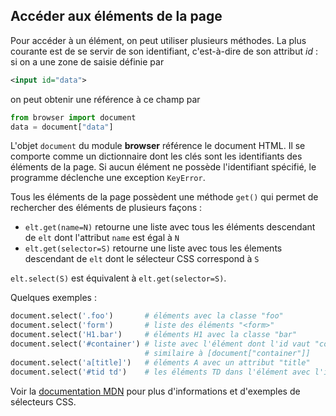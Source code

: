 Accéder aux éléments de la page
-------------------------------

Pour accéder à un élément, on peut utiliser plusieurs méthodes. La plus
courante est de se servir de son identifiant, c'est-à-dire de son attribut
_id_ : si on a une zone de saisie définie par

```xml
<input id="data">
```

on peut obtenir une référence à ce champ par

```python
from browser import document
data = document["data"]
```

L'objet `document` du module **browser** référence le document HTML. Il se
comporte comme un dictionnaire dont les clés sont les identifiants des
éléments de la page. Si aucun élément ne possède l'identifiant spécifié, le
programme déclenche une exception `KeyError`.

Tous les éléments de la page possèdent une méthode `get()` qui permet
de rechercher des éléments de plusieurs façons :

- `elt.get(name=N)` retourne une liste avec tous les éléments descendant de
  `elt` dont l'attribut `name` est égal à `N`
- `elt.get(selector=S)` retourne une liste avec tous les élements descendant
  de `elt` dont le sélecteur CSS correspond à `S`

`elt.select(S)` est équivalent à `elt.get(selector=S)`.

Quelques exemples :

```python
document.select('.foo')       # éléments avec la classe "foo"
document.select('form')       # liste des éléments "<form>"
document.select('H1.bar')     # éléments H1 avec la classe "bar"
document.select('#container') # liste avec l'élément dont l'id vaut "container", 
                              # similaire à [document["container"]]
document.select('a[title]')   # éléments A avec un attribut "title"
document.select('#tid td')    # les éléments TD dans l'élément avec l'id #tid
```

Voir la [documentation MDN](https://developer.mozilla.org/fr/docs/Web/CSS/CSS_Selectors)
pour plus d'informations et d'exemples de sélecteurs CSS.
